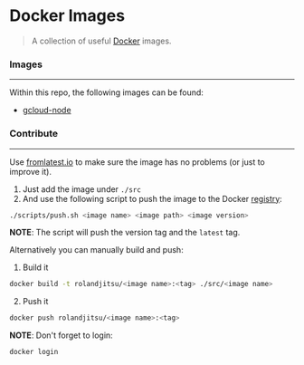 # Docker Images

> A collection of useful [Docker](https://www.docker.com) images.


### Images
----------
Within this repo, the following images can be found:

* [gcloud-node](src/gcloud-node)


### Contribute
--------------
Use [fromlatest.io](https://www.fromlatest.io) to make sure the image has no problems (or just to improve it).

1. Just add the image under `./src`
2. And use the following script to push the image to the Docker [registry](https://hub.docker.com):
```bash
./scripts/push.sh <image name> <image path> <image version>
```

**NOTE**: The script will push the version tag and the `latest` tag.

Alternatively you can manually build and push:
1. Build it
```bash
docker build -t rolandjitsu/<image name>:<tag> ./src/<image name>
```
2. Push it
```bash
docker push rolandjitsu/<image name>:<tag>
```

**NOTE**: Don't forget to login:
```bash
docker login
```

